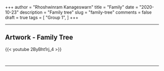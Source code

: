 +++
author = "Rhoshwinram Kanageswarn"
title = "Family"
date = "2020-10-23"
description = "Family tree"
slug = "family-tree"
comments = false
draft = true
tags = [
    "Group 1",
]
+++

---

## Artwork - Family Tree

{{< youtube 2ByBht1rj_4 >}}

<br>

---
